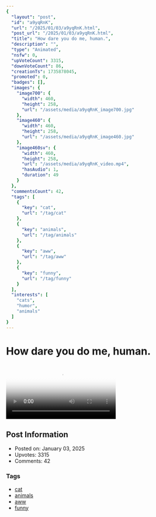 ```yaml
---
{
  "layout": "post",
  "id": "a9yqRnK",
  "url": "/2025/01/03/a9yqRnK.html",
  "post_url": "/2025/01/03/a9yqRnK.html",
  "title": "How dare you do me, human.",
  "description": "",
  "type": "Animated",
  "nsfw": 0,
  "upVoteCount": 3315,
  "downVoteCount": 86,
  "creationTs": 1735878045,
  "promoted": 0,
  "badges": [],
  "images": {
    "image700": {
      "width": 460,
      "height": 258,
      "url": "/assets/media/a9yqRnK_image700.jpg"
    },
    "image460": {
      "width": 460,
      "height": 258,
      "url": "/assets/media/a9yqRnK_image460.jpg"
    },
    "image460sv": {
      "width": 460,
      "height": 258,
      "url": "/assets/media/a9yqRnK_video.mp4",
      "hasAudio": 1,
      "duration": 49
    }
  },
  "commentsCount": 42,
  "tags": [
    {
      "key": "cat",
      "url": "/tag/cat"
    },
    {
      "key": "animals",
      "url": "/tag/animals"
    },
    {
      "key": "aww",
      "url": "/tag/aww"
    },
    {
      "key": "funny",
      "url": "/tag/funny"
    }
  ],
  "interests": [
    "cats",
    "humor",
    "animals"
  ]
}
---
```


# How dare you do me, human.

<video controls playsinline loop poster="/assets/media/a9yqRnK_image460.jpg">
  <source src="/assets/media/a9yqRnK_video.mp4" type="video/mp4">
  Your browser does not support the video tag.
</video>

## Post Information

- Posted on: January 03, 2025
- Upvotes: 3315
- Comments: 42

### Tags

- [cat](/tag/cat)
- [animals](/tag/animals)
- [aww](/tag/aww)
- [funny](/tag/funny)

